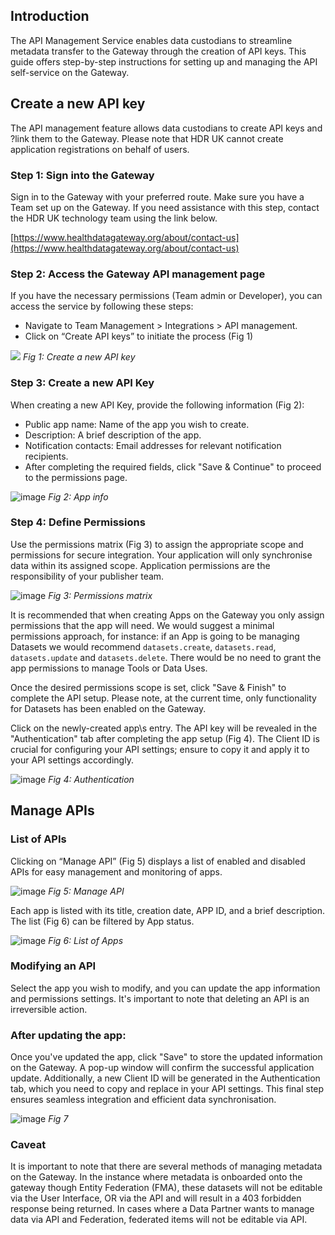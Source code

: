 ## Introduction

The API Management Service enables data custodians to streamline metadata transfer to the Gateway
through the creation of API keys. This guide offers step-by-step instructions for setting up and managing the
API self-service on the Gateway.

## Create a new API key

The API management feature allows data custodians to create API keys and ?link them to the Gateway.
Please note that HDR UK cannot create application registrations on behalf of users.

### Step 1: Sign into the Gateway

Sign in to the Gateway with your preferred route. Make sure you have a Team set up on the Gateway. If
you need assistance with this step, contact the HDR UK technology team using the link below.

[https://www.healthdatagateway.org/about/contact-us](https://www.healthdatagateway.org/about/contact-us)

### Step 2: Access the Gateway API management page

If you have the necessary permissions (Team admin or Developer), you can access the service by following
these steps:

-   Navigate to Team Management > Integrations > API management.
-   Click on “Create API keys” to initiate the process (Fig 1)

![](https://github.com/HDRUK/gateway-2-integrations-testing/assets/69473770/4dd0dbc8-10ae-46a0-b567-9c98c3367987)
_Fig 1: Create a new API key_

### Step 3: Create a new API Key

When creating a new API Key, provide the following information (Fig 2):

- Public app name: Name of the app you wish to create.
- Description: A brief description of the app.
- Notification contacts: Email addresses for relevant notification recipients.
- After completing the required fields, click "Save & Continue" to proceed to the permissions page.

![image](https://github.com/HDRUK/gateway-2-integrations-testing/assets/69473770/5667e21e-576d-4aec-9a96-92448c4375fc)
_Fig 2: App info_

### Step 4: Define Permissions

Use the permissions matrix (Fig 3) to assign the appropriate scope and permissions for secure integration.
Your application will only synchronise data within its assigned scope. Application permissions are the
responsibility of your publisher team.

![image](https://github.com/HDRUK/gateway-2-integrations-testing/assets/69473770/6146a122-e2fb-4daf-a514-f69d2008e178)
_Fig 3: Permissions matrix_

It is recommended that when creating Apps on the Gateway you only assign permissions that the app will
need. We would suggest a minimal permissions approach, for instance: if an App is going to be managing
Datasets we would recommend `datasets.create`, `datasets.read`, `datasets.update` and `datasets.delete`. There
would be no need to grant the app permissions to manage Tools or Data Uses.

Once the desired permissions scope is set, click "Save & Finish" to complete the API setup. Please note, at
the current time, only functionality for Datasets has been enabled on the Gateway.

Click on the newly-created app\s entry. The API key will be revealed in the "Authentication" tab after completing the app setup (Fig 4). The Client ID is
crucial for configuring your API settings; ensure to copy it and apply it to your API settings accordingly.

![image](https://github.com/HDRUK/gateway-2-integrations-testing/assets/69473770/2c0ec13f-bbe8-4a07-94ee-adc9b8c5620a)
_Fig 4: Authentication_

## Manage APIs

### List of APIs

Clicking on “Manage API” (Fig 5) displays a list of enabled and disabled APIs for easy management and
monitoring of apps.

![image](https://github.com/HDRUK/gateway-2-integrations-testing/assets/69473770/f363f047-6d33-4030-bda1-3fbedd612f7c)
_Fig 5: Manage API_

Each app is listed with its title, creation date, APP ID, and a brief description. The list (Fig 6) can be filtered
by App status.

![image](https://github.com/HDRUK/gateway-2-integrations-testing/assets/69473770/75c7784e-35f4-4a40-b58a-0fb8007c0a0b)
_Fig 6: List of Apps_

### Modifying an API

Select the app you wish to modify, and you can update the app information and permissions settings.
It's important to note that deleting an API is an irreversible action.

### After updating the app:

Once you've updated the app, click "Save" to store the updated information on the Gateway. A pop-up
window will confirm the successful application update. Additionally, a new Client ID will be generated in the
Authentication tab, which you need to copy and replace in your API settings. This final step ensures
seamless integration and efficient data synchronisation.

![image](https://github.com/HDRUK/gateway-2-integrations-testing/assets/69473770/ec7175a0-1871-42a2-8450-466d6503b13b)
_Fig 7_

### Caveat

It is important to note that there are several methods of managing metadata on the Gateway. In the
instance where metadata is onboarded onto the gateway though Entity Federation (FMA), these datasets
will not be editable via the User Interface, OR via the API and will result in a 403 forbidden response being
returned. In cases where a Data Partner wants to manage data via API and Federation, federated items will
not be editable via API.
